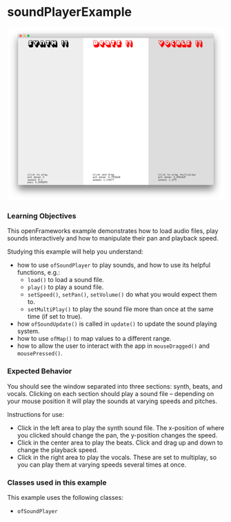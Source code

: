 # soundPlayerExample

![Screenshot of soundPlayerExample](soundPlayerExample.png)

### Learning Objectives

This openFrameworks example demonstrates how to load audio files, play sounds interactively and how to manipulate their pan and playback speed.

Studying this example will help you understand:

* how to use ``ofSoundPlayer`` to play sounds, and how to use its helpful functions, e.g.:
  * ``load()`` to load a sound file.
  * ``play()`` to play a sound file.
  * ``setSpeed()``, ``setPan()``, ``setVolume()`` do what you would expect them to.
  * ``setMultiPlay()`` to play the sound file more than once at the same time (if set to true).
* how ``ofSoundUpdate()`` is called in ``update()`` to  update the sound playing system.
* how to use ``ofMap()`` to map values to a different range.
* how to allow the user to interact with the app in ``mouseDragged()`` and ``mousePressed()``.


### Expected Behavior

You should see the window separated into three sections: synth, beats, and vocals. Clicking on each section should play a sound file – depending on your mouse position it will play the sounds at varying speeds and pitches.

Instructions for use:

* Click in the left area to play the synth sound file. The x-position of where you clicked should change the pan, the y-position changes the speed.
* Click in the center area to play the beats. Click and drag up and down to change the playback speed.
* Click in the right area to play the vocals. These are set to multiplay, so you can play them at varying speeds several times at once.

### Classes used in this example

This example uses the following classes: 

* ``ofSoundPlayer``